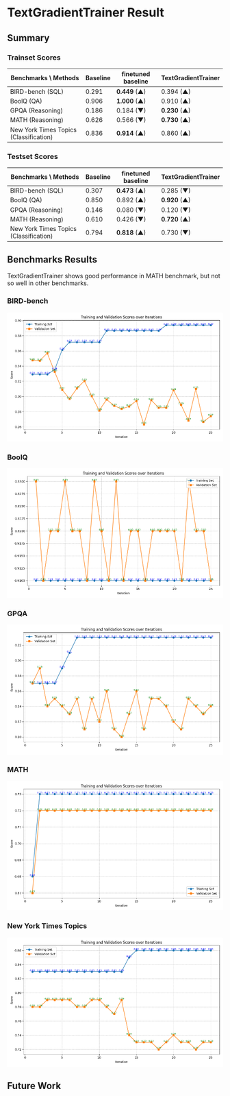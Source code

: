 # TextGradientTrainer Result

## Summary

### Trainset Scores

| Benchmarks \ Methods                   | Baseline | finetuned baseline | TextGradientTrainer |
| -------------------------------------- | -------- | ------------------ | ------------------- |
| BIRD-bench (SQL)                       | 0.291    | **0.449** (▲)      | 0.394 (▲)           |
| BoolQ (QA)                             | 0.906    | **1.000** (▲)      | 0.910 (▲)           |
| GPQA (Reasoning)                       | 0.186    | 0.184 (▼)          | **0.230** (▲)       |
| MATH (Reasoning)                       | 0.626    | 0.566 (▼)          | **0.730** (▲)       |
| New York Times Topics (Classification) | 0.836    | **0.914** (▲)      | 0.860 (▲)           |

### Testset Scores

| Benchmarks \ Methods                   | Baseline | finetuned baseline | TextGradientTrainer |
| -------------------------------------- | -------- | ------------------ | ------------------- |
| BIRD-bench (SQL)                       | 0.307    | **0.473** (▲)      | 0.285 (▼)           |
| BoolQ (QA)                             | 0.850    | 0.892 (▲)          | **0.920** (▲)       |
| GPQA (Reasoning)                       | 0.146    | 0.080 (▼)          | 0.120 (▼)           |
| MATH (Reasoning)                       | 0.610    | 0.426 (▼)          | **0.720** (▲)       |
| New York Times Topics (Classification) | 0.794    | **0.818** (▲)      | 0.730 (▼)           |

## Benchmarks Results

TextGradientTrainer shows good performance in MATH benchmark, but not so well in other benchmarks.

### BIRD-bench

![BIRD-bench](../../../../images/trainer/community/text_gradient/bird_bench_result.png)

### BoolQ

![BoolQ](../../../../images/trainer/community/text_gradient/boolq_result.png)

### GPQA

![GPQA](../../../../images/trainer/community/text_gradient/gpqa_result.png)

### MATH

![MATH](../../../../images/trainer/community/text_gradient/math_result.png)

### New York Times Topics

![New York Times Topics](../../../../images/trainer/community/text_gradient/new_york_times_topics_result.png)

## Future Work
